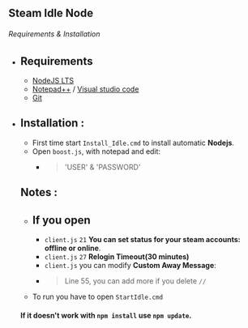## Steam Idle Node

######  Requirements & Installation

- ## Requirements
   - [NodeJS LTS](https://nodejs.org/en/)
   * [Notepad++](https://notepad-plus-plus.org/downloads/) / [Visual studio code](https://code.visualstudio.com/)
   * [Git](https://git-scm.com/download/win)
   
   
- ## Installation :

   - First time start `Install_Idle.cmd` to install automatic **Nodejs**.
   - Open `boost.js`, with notepad and edit:
     - > 'USER' & 'PASSWORD'
     
   ## Notes :
  - ## If you open
    - `client.js` `21`  **You can set status for your steam accounts: offline or online**.
    - `client.js` `27`  **Relogin Timeout(30 minutes)**    
    -  `client.js` you can modify **Custom Away Message**:
     - > Line 55, you can add more if you delete `//`
   -   To run you have to open  `StartIdle.cmd`
   
    ####   If it doesn't work with `npm install` use `npm update`.
